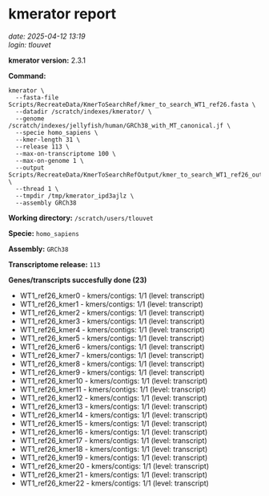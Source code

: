 # kmerator report
*date: 2025-04-12 13:19*  
*login: tlouvet*

**kmerator version:** 2.3.1

**Command:**

```
kmerator \
  --fasta-file Scripts/RecreateData/KmerToSearchRef/kmer_to_search_WT1_ref26.fasta \
  --datadir /scratch/indexes/kmerator/ \
  --genome /scratch/indexes/jellyfish/human/GRCh38_with_MT_canonical.jf \
  --specie homo_sapiens \
  --kmer-length 31 \
  --release 113 \
  --max-on-transcriptome 100 \
  --max-on-genome 1 \
  --output Scripts/RecreateData/KmerToSearchRefOutput/kmer_to_search_WT1_ref26_output \
  --thread 1 \
  --tmpdir /tmp/kmerator_ipd3ajlz \
  --assembly GRCh38
```

**Working directory:** `/scratch/users/tlouvet`

**Specie:** `homo_sapiens`

**Assembly:** `GRCh38`

**Transcriptome release:** `113`

**Genes/transcripts succesfully done (23)**

- WT1_ref26_kmer0 - kmers/contigs: 1/1 (level: transcript)
- WT1_ref26_kmer1 - kmers/contigs: 1/1 (level: transcript)
- WT1_ref26_kmer2 - kmers/contigs: 1/1 (level: transcript)
- WT1_ref26_kmer3 - kmers/contigs: 1/1 (level: transcript)
- WT1_ref26_kmer4 - kmers/contigs: 1/1 (level: transcript)
- WT1_ref26_kmer5 - kmers/contigs: 1/1 (level: transcript)
- WT1_ref26_kmer6 - kmers/contigs: 1/1 (level: transcript)
- WT1_ref26_kmer7 - kmers/contigs: 1/1 (level: transcript)
- WT1_ref26_kmer8 - kmers/contigs: 1/1 (level: transcript)
- WT1_ref26_kmer9 - kmers/contigs: 1/1 (level: transcript)
- WT1_ref26_kmer10 - kmers/contigs: 1/1 (level: transcript)
- WT1_ref26_kmer11 - kmers/contigs: 1/1 (level: transcript)
- WT1_ref26_kmer12 - kmers/contigs: 1/1 (level: transcript)
- WT1_ref26_kmer13 - kmers/contigs: 1/1 (level: transcript)
- WT1_ref26_kmer14 - kmers/contigs: 1/1 (level: transcript)
- WT1_ref26_kmer15 - kmers/contigs: 1/1 (level: transcript)
- WT1_ref26_kmer16 - kmers/contigs: 1/1 (level: transcript)
- WT1_ref26_kmer17 - kmers/contigs: 1/1 (level: transcript)
- WT1_ref26_kmer18 - kmers/contigs: 1/1 (level: transcript)
- WT1_ref26_kmer19 - kmers/contigs: 1/1 (level: transcript)
- WT1_ref26_kmer20 - kmers/contigs: 1/1 (level: transcript)
- WT1_ref26_kmer21 - kmers/contigs: 1/1 (level: transcript)
- WT1_ref26_kmer22 - kmers/contigs: 1/1 (level: transcript)
